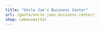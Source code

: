 ```yaml
---
title: "Uncle Joe's Business Center"
url: /ganta/uncle-joes-business-center/
shop: Lebensmittel
---
```

